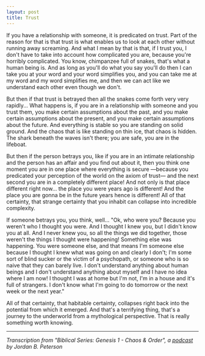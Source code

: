 ```yaml
---
layout: post
title: Trust
---
```


If you have a relationship with someone, it is predicated on trust. Part of the reason for that is that trust is what enables us to look at each other without running away screaming. And what I mean by that is that, if I trust you, I don't have to take into account how complicated you are, because you're horribly complicated. You know, chimpanzee full of snakes, that's what a human being is. And as long as you'll do what you say you'll do then I can take you at your word and your word simplifies you, and you can take me at my word and my word simplifies me, and then we can act like we understand each other even though we don't.

But then if that trust is betrayed then all the snakes come forth very very rapidly... What happens is, if you are in a relationship with someone and you trust them, you make certain assumptions about the past, and you make certain assumptions about the present, and you make certain assumptions about the future. And everything is stable so you are standing on solid ground. And the chaos that is like standing on thin ice, that chaos is hidden. The shark beneath the waves isn't there; you are safe, you are in the lifeboat.

But then if the person betrays you, like if you are in an intimate relationship and the person has an affair and you find out about it, then you think one moment you are in one place where everything is secure —because you predicated your perception of the world on the axiom of trust— and the next second you are in a completely different place! And not only is that place different right now... the place you were years ago is different! And the place you are gonna be in the future years hence is different! All of that certainty, that strange certainty that you inhabit can collapse into incredible complexity.

If someone betrays you, you think, well... "Ok, who were you? Because you weren't who I thought you were. And I thought I knew you, but I didn't know you at all. And I never knew you, so all the things we did together, those weren't the things I thought were happening! Something else was happening. You were someone else, and that means I'm someone else because I thought I knew what was going on and clearly I don't; I'm some sort of blind sucker or the victim of a psychopath, or someone who is so naive that they can barely live. I don't understand anything about human beings and I don't understand anything about myself and I have no idea where I am now! I thought I was at home but I'm not, I'm in a house and it's full of strangers. I don't know what I'm going to do tomorrow or the next week or the next year."

All of that certainty, that habitable certainty, collapses right back into the potential from which it emerged. And that's a terrifying thing, that's a journey to the underworld from a mythological perspective. That is really something worth knowing.

___
_Transcription from "Biblical Series: Genesis 1 - Chaos & Order", a [podcast](https://spoti.fi/2MsID9C) by Jordan B. Peterson_
